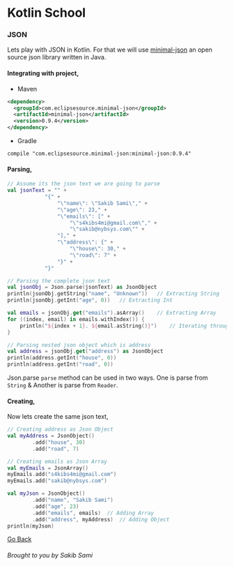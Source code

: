 # Kotlin School

### JSON

Lets play with JSON in Kotlin.
For that we will use [minimal-json](#) an open source json library written in Java.

#### Integrating with project,
* Maven
```xml
<dependency>
  <groupId>com.eclipsesource.minimal-json</groupId>
  <artifactId>minimal-json</artifactId>
  <version>0.9.4</version>
</dependency>
```
* Gradle
```
compile "com.eclipsesource.minimal-json:minimal-json:0.9.4"
```

#### Parsing,
```kotlin
// Assume its the json text we are going to parse
val jsonText = "" +
            "{" +
                "\"name\": \"Sakib Sami\"," +
                "\"age\": 23," +
                "\"emails\": [" +
                    "\"s4kibs4mi@gmail.com\"," +
                    "\"sakib@nybsys.com\"" +
                "]," +
                "\"address\": {" +
                    "\"house\": 30," +
                    "\"road\": 7" +
                "}" +
            "}"

// Parsing the complete json text
val jsonObj = Json.parse(jsonText) as JsonObject
println(jsonObj.getString("name", "Unknown"))   // Extracting String
println(jsonObj.getInt("age", 0))   // Extracting Int

val emails = jsonObj.get("emails").asArray()    // Extracting Array
for ((index, email) in emails.withIndex()) {
    println("${index + 1}. ${email.asString()}")    // Iterating through array
}

// Parsing nested json object which is address
val address = jsonObj.get("address") as JsonObject
println(address.getInt("house", 0))
println(address.getInt("road", 0))
```
Json.parse `parse` method can be used in two ways. One is parse from `String` & Another is parse from `Reader`.

#### Creating,
Now lets create the same json text,
```kotlin
// Creating address as Json Object
val myAddress = JsonObject()
        .add("house", 30)
        .add("road", 7)

// Creating emails as Json Array
val myEmails = JsonArray()
myEmails.add("s4kibs4mi@gmail.com")
myEmails.add("sakib@nybsys.com")

val myJson = JsonObject()
        .add("name", "Sakib Sami")
        .add("age", 23)
        .add("emails", emails)  // Adding Array
        .add("address", myAddress)  // Adding Object
println(myJson)
```

[Go Back](https://github.com/s4kibs4mi/KotlinSchool/blob/master/src/main/resources/tutorials/en/index.md)
###### Brought to you by Sakib Sami

